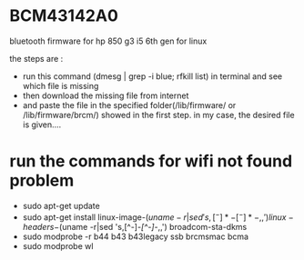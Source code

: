 # BCM43142A0
bluetooth firmware for hp 850 g3 i5 6th gen for linux

the steps are :
- run this command (dmesg | grep -i blue; rfkill list) in terminal and see which file is missing
- then download the missing file from internet
- and paste the file in the specified folder(/lib/firmware/ or /lib/firmware/brcm/) showed in the first step.
in my case, the desired file is given....

# run the commands for wifi not found problem
- sudo apt-get update
- sudo apt-get install linux-image-$(uname -r|sed 's,[^-]*-[^-]*-,,') linux-headers-$(uname -r|sed 's,[^-]*-[^-]*-,,') broadcom-sta-dkms
- sudo modprobe -r b44 b43 b43legacy ssb brcmsmac bcma
- sudo modprobe wl 
